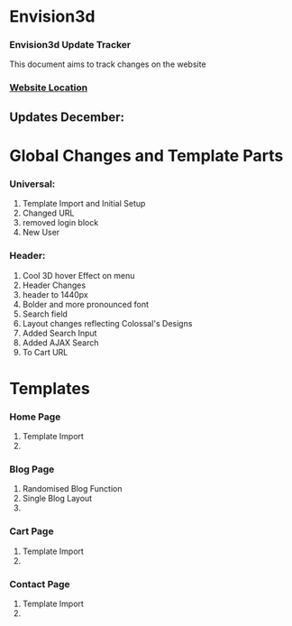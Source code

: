 # Envision3d
### Envision3d Update Tracker
This document aims to track changes on the website

### [Website Location](https://cravingclicks.dev/Envision3d/ "Track Changes")

## Updates December:


# Global Changes and Template Parts

### Universal:
1. Template Import and Initial Setup
2. Changed URL
3. removed login block
4. New User

### Header:
1. Cool 3D hover Effect on menu
2. Header Changes
3. header to 1440px
4. Bolder and more pronounced font
5. Search field
6. Layout changes reflecting Colossal's Designs
7. Added Search Input
8. Added AJAX Search
9. To Cart URL


# Templates
    
### Home Page
1. Template Import
2. 

### Blog Page
1. Randomised Blog Function
2. Single Blog Layout
3. 


### Cart Page
1. Template Import
2. 

### Contact Page
1. Template Import
2. 


